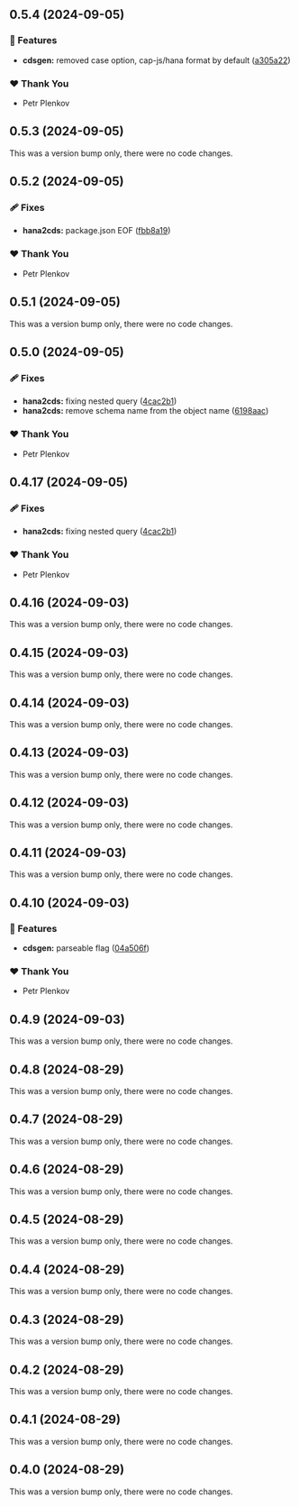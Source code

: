 ## 0.5.4 (2024-09-05)


### 🚀 Features

- **cdsgen:** removed case option,  cap-js/hana format by default ([a305a22](https://github.com/sapops/hana-cli/commit/a305a22))

### ❤️  Thank You

- Petr Plenkov

## 0.5.3 (2024-09-05)

This was a version bump only, there were no code changes.

## 0.5.2 (2024-09-05)


### 🩹 Fixes

- **hana2cds:** package.json EOF ([fbb8a19](https://github.com/sapops/hana-cli/commit/fbb8a19))

### ❤️  Thank You

- Petr Plenkov

## 0.5.1 (2024-09-05)

This was a version bump only, there were no code changes.

## 0.5.0 (2024-09-05)


### 🩹 Fixes

- **hana2cds:** fixing nested query ([4cac2b1](https://github.com/sapops/hana-cli/commit/4cac2b1))
- **hana2cds:** remove schema name from the object name ([6198aac](https://github.com/sapops/hana-cli/commit/6198aac))

### ❤️  Thank You

- Petr Plenkov

## 0.4.17 (2024-09-05)

### 🩹 Fixes

- **hana2cds:** fixing nested query ([4cac2b1](https://github.com/sapops/hana-cli/commit/4cac2b1))

### ❤️ Thank You

- Petr Plenkov

## 0.4.16 (2024-09-03)

This was a version bump only, there were no code changes.

## 0.4.15 (2024-09-03)

This was a version bump only, there were no code changes.

## 0.4.14 (2024-09-03)

This was a version bump only, there were no code changes.

## 0.4.13 (2024-09-03)

This was a version bump only, there were no code changes.

## 0.4.12 (2024-09-03)

This was a version bump only, there were no code changes.

## 0.4.11 (2024-09-03)

This was a version bump only, there were no code changes.

## 0.4.10 (2024-09-03)

### 🚀 Features

- **cdsgen:** parseable flag ([04a506f](https://github.com/sapops/hana-cli/commit/04a506f))

### ❤️ Thank You

- Petr Plenkov

## 0.4.9 (2024-09-03)

This was a version bump only, there were no code changes.

## 0.4.8 (2024-08-29)

This was a version bump only, there were no code changes.

## 0.4.7 (2024-08-29)

This was a version bump only, there were no code changes.

## 0.4.6 (2024-08-29)

This was a version bump only, there were no code changes.

## 0.4.5 (2024-08-29)

This was a version bump only, there were no code changes.

## 0.4.4 (2024-08-29)

This was a version bump only, there were no code changes.

## 0.4.3 (2024-08-29)

This was a version bump only, there were no code changes.

## 0.4.2 (2024-08-29)

This was a version bump only, there were no code changes.

## 0.4.1 (2024-08-29)

This was a version bump only, there were no code changes.

## 0.4.0 (2024-08-29)

This was a version bump only, there were no code changes.
